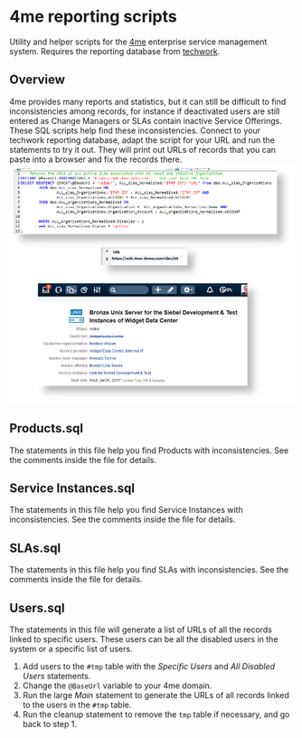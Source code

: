 # 4me reporting scripts
Utility and helper scripts for the [4me](https://4me.com) enterprise service management system.
Requires the reporting database from [techwork](https://www.techwork.at).

## Overview
4me provides many reports and statistics, but it can still be difficult to find inconsistencies among records, for instance if deactivated users are still entered as Change Managers or SLAs contain inactive Service Offerings.
These SQL scripts help find these inconsistencies.
Connect to your techwork reporting database, adapt the script for your URL and run the statements to try it out. They will print out URLs of records that you  can paste into a browser and fix the records there.
![](screenshots.png )

## Products.sql
The statements in this file help you find Products with inconsistencies. See the comments inside the file for details.

## Service Instances.sql
The statements in this file help you find Service Instances with inconsistencies. See the comments inside the file for details.

## SLAs.sql
The statements in this file help you find SLAs with inconsistencies. See the comments inside the file for details.

## Users.sql
The statements in this file will generate a list of URLs of all the records linked to specific users. These users can be all the disabled users in the system or a specific list of users.

1. Add users to the ``#tmp`` table with the *Specific Users* and *All Disabled Users* statements.
2. Change the ``@BaseUrl`` variable to your 4me domain.
3. Run the large *Main* statement to generate the URLs of all records linked to the users in the ``#tmp`` table.
4. Run the cleanup statement to remove the ``tmp`` table if necessary, and go back to step 1.
